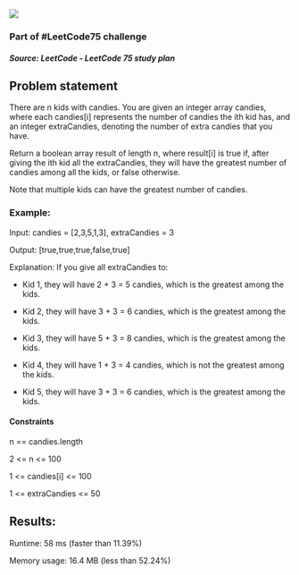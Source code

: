 <img src='https://img.shields.io/badge/Difficulty-Easy-green'>

<h3>Part of #LeetCode75 challenge</h3>

<h5>Source: LeetCode - LeetCode 75 study plan</h5>

<h2>Problem statement</h2>

There are n kids with candies. You are given an integer array candies, where each candies[i] represents the number of candies the ith kid has, and an integer extraCandies, denoting the number of extra candies that you have.

Return a boolean array result of length n, where result[i] is true if, after giving the ith kid all the extraCandies, they will have the greatest number of candies among all the kids, or false otherwise.

Note that multiple kids can have the greatest number of candies.

<h3>Example:</h3>

Input: candies = [2,3,5,1,3], extraCandies = 3

Output: [true,true,true,false,true] 

Explanation: If you give all extraCandies to:

- Kid 1, they will have 2 + 3 = 5 candies, which is the greatest among the kids.

- Kid 2, they will have 3 + 3 = 6 candies, which is the greatest among the kids.

- Kid 3, they will have 5 + 3 = 8 candies, which is the greatest among the kids.

- Kid 4, they will have 1 + 3 = 4 candies, which is not the greatest among the kids.

- Kid 5, they will have 3 + 3 = 6 candies, which is the greatest among the kids.

<h4>Constraints</h4>

n == candies.length

2 <= n <= 100

1 <= candies[i] <= 100

1 <= extraCandies <= 50

<h2>Results:</h2>

<p>Runtime: 58 ms (faster than 11.39%)</p>
Memory usage: 16.4 MB (less than 52.24%)